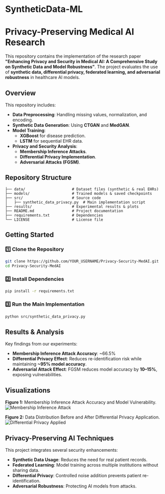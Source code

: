 # SyntheticData-ML

# Privacy-Preserving Medical AI Research

This repository contains the implementation of the research paper **"Enhancing Privacy and Security in Medical AI: A Comprehensive Study on Synthetic Data and Model Robustness"**. The project evaluates the use of **synthetic data, differential privacy, federated learning, and adversarial robustness** in healthcare AI models.

## Overview
This repository includes:
- **Data Preprocessing**: Handling missing values, normalization, and encoding.
- **Synthetic Data Generation**: Using **CTGAN** and **MedGAN**.
- **Model Training**:
  - **XGBoost** for disease prediction.
  - **LSTM** for sequential EHR data.
- **Privacy and Security Analysis**:
  - **Membership Inference Attacks**.
  - **Differential Privacy Implementation**.
  - **Adversarial Attacks (FGSM)**.

## Repository Structure
```
├── data/                     # Dataset files (synthetic & real EHRs)
├── models/                   # Trained models & saved checkpoints
├── src/                      # Source code
│   ├── synthetic_data_privacy.py  # Main implementation script
├── results/                  # Experimental results & plots
├── README.md                 # Project documentation
├── requirements.txt          # Dependencies
└── LICENSE                   # License file
```

## Getting Started
### 1️⃣ Clone the Repository
```bash
git clone https://github.com/YOUR_USERNAME/Privacy-Security-MedAI.git
cd Privacy-Security-MedAI
```

### 2️⃣ Install Dependencies
```bash
pip install -r requirements.txt
```

### 3️⃣ Run the Main Implementation
```bash
python src/synthetic_data_privacy.py
```

##  Results & Analysis
Key findings from our experiments:
- **Membership Inference Attack Accuracy**: ~66.5%
- **Differential Privacy Effect**: Reduces re-identification risk while maintaining **~95% model accuracy**.
- **Adversarial Attack Effect**: FGSM reduces model accuracy by **10–15%**, exposing vulnerabilities.

## Visualizations
**Figure 1:** Membership Inference Attack Accuracy and Model Vulnerability.
![Membership Inference Attack](attachment:file-J97ToLbAqJWcQxYtzrhzqY)

**Figure 2:** Data Distribution Before and After Differential Privacy Application.
![Differential Privacy Applied](attachment:file-HggiwhJaB92bZz2weyHPub)

## Privacy-Preserving AI Techniques
This project integrates several security enhancements:
- **Synthetic Data Usage**: Reduces the need for real patient records.
- **Federated Learning**: Model training across multiple institutions without sharing data.
- **Differential Privacy**: Controlled noise addition prevents patient re-identification.
- **Adversarial Robustness**: Protecting AI models from attacks.
